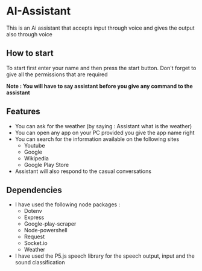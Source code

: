 # AI-Assistant
This is an Ai assistant that accepts input through voice and gives the output also through voice

## How to start
To start first enter your name and then press the start button. Don't forget to give all the permissions that are required

**Note : You will have to say assistant before you give any command to the assistant**

## Features
* You can ask for the weather (by saying : Assistant what is the weather) 
* You can open any app on your PC provided you give the app name right
* You can search for the information available on the following sites
	* Youtube
	* Google
	* Wikipedia
	* Google Play Store
* Assistant will also respond to the casual conversations

## Dependencies
* I have used the following node packages :
	* Dotenv
	* Express
	* Google-play-scraper
	* Node-powershell
	* Request
	* Socket.io
	* Weather
* I have used the P5.js speech library for the speech output, input and the sound classification
